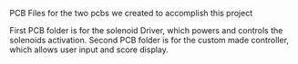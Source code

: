 PCB Files for the two pcbs we created to accomplish this project

First PCB folder is for the solenoid Driver, which powers and controls the solenoids activation.
Second PCB folder is for the custom made controller, which allows user input and score display.
